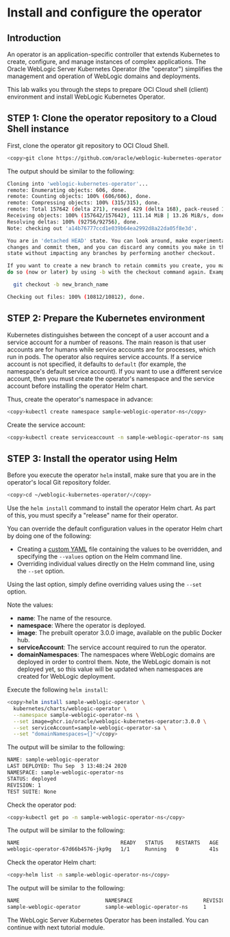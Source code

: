 # Install and configure the operator

## Introduction

An operator is an application-specific controller that extends Kubernetes to create, configure, and manage instances of complex applications. The Oracle WebLogic Server Kubernetes Operator (the "operator") simplifies the management and operation of WebLogic domains and deployments.

This lab walks you through the steps to prepare OCI Cloud shell (client) environment and install WebLogic Kubernetes Operator.

## **STEP 1**: Clone the operator repository to a Cloud Shell instance
First, clone the operator git repository to OCI Cloud Shell.
```bash
<copy>git clone https://github.com/oracle/weblogic-kubernetes-operator.git -b v3.0.0</copy>
```
The output should be similar to the following:
```bash
Cloning into 'weblogic-kubernetes-operator'...
remote: Enumerating objects: 606, done.
remote: Counting objects: 100% (606/606), done.
remote: Compressing objects: 100% (315/315), done.
remote: Total 157642 (delta 271), reused 429 (delta 168), pack-reused 157036
Receiving objects: 100% (157642/157642), 111.14 MiB | 13.26 MiB/s, done.
Resolving deltas: 100% (92756/92756), done.
Note: checking out 'a14b76777ccd1e039b64ea2992d8a22da05f8e3d'.

You are in 'detached HEAD' state. You can look around, make experimental
changes and commit them, and you can discard any commits you make in this
state without impacting any branches by performing another checkout.

If you want to create a new branch to retain commits you create, you may
do so (now or later) by using -b with the checkout command again. Example:

  git checkout -b new_branch_name

Checking out files: 100% (10812/10812), done.
```
## **STEP 2**: Prepare the Kubernetes environment
Kubernetes distinguishes between the concept of a user account and a service account for a number of reasons. The main reason is that user accounts are for humans while service accounts are for processes, which run in pods. The operator also requires service accounts.  If a service account is not specified, it defaults to `default` (for example, the namespace's default service account). If you want to use a different service account, then you must create the operator's namespace and the service account before installing the operator Helm chart.

Thus, create the operator's namespace in advance:
```bash
<copy>kubectl create namespace sample-weblogic-operator-ns</copy>
```
Create the service account:
```bash
<copy>kubectl create serviceaccount -n sample-weblogic-operator-ns sample-weblogic-operator-sa</copy>
```

## **STEP 3**: Install the operator using Helm
Before you execute the operator `helm` install, make sure that you are in the operator's local Git repository folder.
```bash
<copy>cd ~/weblogic-kubernetes-operator/</copy>
```
Use the `helm install` command to install the operator Helm chart. As part of this, you must specify a "release" name for their operator.

You can override the default configuration values in the operator Helm chart by doing one of the following:

- Creating a [custom YAML](https://github.com/oracle/weblogic-kubernetes-operator/blob/v3.0.0/kubernetes/charts/weblogic-operator/values.yaml) file containing the values to be overridden, and specifying the `--values` option on the Helm command line.
- Overriding individual values directly on the Helm command line, using the `--set` option.

Using the last option, simply define overriding values using the `--set` option.

Note the values:

- **name**: The name of the resource.
- **namespace**: Where the operator is deployed.
- **image**: The prebuilt operator 3.0.0 image, available on the public Docker hub.
- **serviceAccount**: The service account required to run the operator.
- **domainNamespaces**: The namespaces where WebLogic domains are deployed in order to control them. Note, the WebLogic domain is not deployed yet, so this value will be updated when namespaces are created for WebLogic deployment.

Execute the following `helm install`:
```bash
<copy>helm install sample-weblogic-operator \
  kubernetes/charts/weblogic-operator \
  --namespace sample-weblogic-operator-ns \
  --set image=ghcr.io/oracle/weblogic-kubernetes-operator:3.0.0 \
  --set serviceAccount=sample-weblogic-operator-sa \
  --set "domainNamespaces={}"</copy>
```
The output will be similar to the following:
```bash
NAME: sample-weblogic-operator
LAST DEPLOYED: Thu Sep  3 13:48:24 2020
NAMESPACE: sample-weblogic-operator-ns
STATUS: deployed
REVISION: 1
TEST SUITE: None
```
Check the operator pod:
```bash
<copy>kubectl get po -n sample-weblogic-operator-ns</copy>
```
The output will be similar to the following:
```bash
NAME                                 READY   STATUS    RESTARTS   AGE
weblogic-operator-67d66b4576-jkp9g   1/1     Running   0          41s
```
Check the operator Helm chart:
```bash
<copy>helm list -n sample-weblogic-operator-ns</copy>
```
The output will be similar to the following:
```bash
NAME                            NAMESPACE                       REVISION        UPDATED                                 STATUS          CHART                   APP VERSION
sample-weblogic-operator        sample-weblogic-operator-ns     1               2020-09-03 13:48:24.187689635 +0000 UTC deployed        weblogic-operator-3.0.0
```

The WebLogic Server Kubernetes Operator has been installed. You can continue with next tutorial module.
